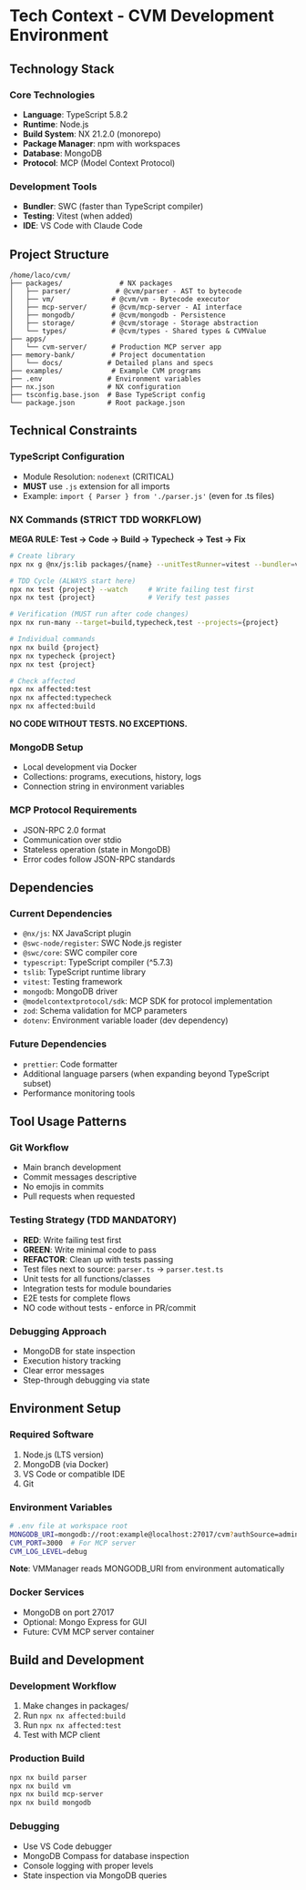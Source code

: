 # Tech Context - CVM Development Environment

## Technology Stack

### Core Technologies
- **Language**: TypeScript 5.8.2
- **Runtime**: Node.js
- **Build System**: NX 21.2.0 (monorepo)
- **Package Manager**: npm with workspaces
- **Database**: MongoDB
- **Protocol**: MCP (Model Context Protocol)

### Development Tools
- **Bundler**: SWC (faster than TypeScript compiler)
- **Testing**: Vitest (when added)
- **IDE**: VS Code with Claude Code

## Project Structure
```
/home/laco/cvm/
├── packages/              # NX packages
│   ├── parser/           # @cvm/parser - AST to bytecode
│   ├── vm/              # @cvm/vm - Bytecode executor
│   ├── mcp-server/      # @cvm/mcp-server - AI interface
│   ├── mongodb/         # @cvm/mongodb - Persistence
│   ├── storage/         # @cvm/storage - Storage abstraction
│   └── types/           # @cvm/types - Shared types & CVMValue
├── apps/
│   └── cvm-server/      # Production MCP server app
├── memory-bank/         # Project documentation
│   └── docs/           # Detailed plans and specs
├── examples/            # Example CVM programs
├── .env                # Environment variables
├── nx.json             # NX configuration
├── tsconfig.base.json  # Base TypeScript config
└── package.json        # Root package.json
```

## Technical Constraints

### TypeScript Configuration
- Module Resolution: `nodenext` (CRITICAL)
- **MUST** use `.js` extension for all imports
- Example: `import { Parser } from './parser.js'` (even for .ts files)

### NX Commands (STRICT TDD WORKFLOW)

**MEGA RULE: Test → Code → Build → Typecheck → Test → Fix**

```bash
# Create library
npx nx g @nx/js:lib packages/{name} --unitTestRunner=vitest --bundler=vite --projectNameAndRootFormat=as-provided --importPath=@cvm/{name}

# TDD Cycle (ALWAYS start here)
npx nx test {project} --watch     # Write failing test first
npx nx test {project}             # Verify test passes

# Verification (MUST run after code changes)
npx nx run-many --target=build,typecheck,test --projects={project}

# Individual commands
npx nx build {project}
npx nx typecheck {project}
npx nx test {project}

# Check affected
npx nx affected:test
npx nx affected:typecheck
npx nx affected:build
```

**NO CODE WITHOUT TESTS. NO EXCEPTIONS.**

### MongoDB Setup
- Local development via Docker
- Collections: programs, executions, history, logs
- Connection string in environment variables

### MCP Protocol Requirements
- JSON-RPC 2.0 format
- Communication over stdio
- Stateless operation (state in MongoDB)
- Error codes follow JSON-RPC standards

## Dependencies

### Current Dependencies
- `@nx/js`: NX JavaScript plugin
- `@swc-node/register`: SWC Node.js register
- `@swc/core`: SWC compiler core
- `typescript`: TypeScript compiler (^5.7.3)
- `tslib`: TypeScript runtime library
- `vitest`: Testing framework
- `mongodb`: MongoDB driver
- `@modelcontextprotocol/sdk`: MCP SDK for protocol implementation
- `zod`: Schema validation for MCP parameters
- `dotenv`: Environment variable loader (dev dependency)

### Future Dependencies
- `prettier`: Code formatter
- Additional language parsers (when expanding beyond TypeScript subset)
- Performance monitoring tools

## Tool Usage Patterns

### Git Workflow
- Main branch development
- Commit messages descriptive
- No emojis in commits
- Pull requests when requested

### Testing Strategy (TDD MANDATORY)
- **RED**: Write failing test first
- **GREEN**: Write minimal code to pass
- **REFACTOR**: Clean up with tests passing
- Test files next to source: `parser.ts` → `parser.test.ts`
- Unit tests for all functions/classes
- Integration tests for module boundaries
- E2E tests for complete flows
- NO code without tests - enforce in PR/commit

### Debugging Approach
- MongoDB for state inspection
- Execution history tracking
- Clear error messages
- Step-through debugging via state

## Environment Setup

### Required Software
1. Node.js (LTS version)
2. MongoDB (via Docker)
3. VS Code or compatible IDE
4. Git

### Environment Variables
```bash
# .env file at workspace root
MONGODB_URI=mongodb://root:example@localhost:27017/cvm?authSource=admin
CVM_PORT=3000  # For MCP server
CVM_LOG_LEVEL=debug
```

**Note**: VMManager reads MONGODB_URI from environment automatically

### Docker Services
- MongoDB on port 27017
- Optional: Mongo Express for GUI
- Future: CVM MCP server container

## Build and Development

### Development Workflow
1. Make changes in packages/
2. Run `npx nx affected:build`
3. Run `npx nx affected:test`
4. Test with MCP client

### Production Build
```bash
npx nx build parser
npx nx build vm
npx nx build mcp-server
npx nx build mongodb
```

### Debugging
- Use VS Code debugger
- MongoDB Compass for database inspection
- Console logging with proper levels
- State inspection via MongoDB queries